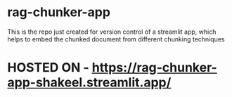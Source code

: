 # rag-chunker-app
This is the repo just created for version control of a streamlit app, which helps to embed the chunked document from different chunking techniques

# HOSTED ON - https://rag-chunker-app-shakeel.streamlit.app/
